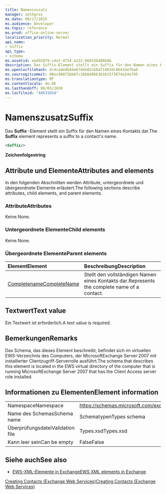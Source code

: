 ```yaml
---
title: Namenszusatz
manager: sethgros
ms.date: 09/17/2015
ms.audience: Developer
ms.topic: reference
ms.prod: office-online-server
localization_priority: Normal
api_name:
- Suffix
api_type:
- schema
ms.assetid: ead92079-c4a7-4f54-a132-86653b488bdb
description: Das Suffix-Element stellt ein Suffix für den Namen eines Kontakts dar.
ms.openlocfilehash: dc4cadedb44e67deb02cb0af1403dc8641def6a6
ms.sourcegitcommit: 88ec988f2bb67c1866d06b361615f3674a24e795
ms.translationtype: MT
ms.contentlocale: de-DE
ms.lasthandoff: 06/03/2020
ms.locfileid: "44531014"
---
```

# <a name="suffix"></a><span data-ttu-id="0ed60-103">Namenszusatz</span><span class="sxs-lookup"><span data-stu-id="0ed60-103">Suffix</span></span>

<span data-ttu-id="0ed60-104">Das **Suffix** -Element stellt ein Suffix für den Namen eines Kontakts dar.</span><span class="sxs-lookup"><span data-stu-id="0ed60-104">The **Suffix** element represents a suffix to a contact's name.</span></span> 
  
```xml
<Suffix/>
```

 <span data-ttu-id="0ed60-105">**Zeichenfolge**</span><span class="sxs-lookup"><span data-stu-id="0ed60-105">**string**</span></span>
## <a name="attributes-and-elements"></a><span data-ttu-id="0ed60-106">Attribute und Elemente</span><span class="sxs-lookup"><span data-stu-id="0ed60-106">Attributes and elements</span></span>

<span data-ttu-id="0ed60-107">In den folgenden Abschnitten werden Attribute, untergeordnete und übergeordnete Elemente erläutert.</span><span class="sxs-lookup"><span data-stu-id="0ed60-107">The following sections describe attributes, child elements, and parent elements.</span></span>
  
### <a name="attributes"></a><span data-ttu-id="0ed60-108">Attribute</span><span class="sxs-lookup"><span data-stu-id="0ed60-108">Attributes</span></span>

<span data-ttu-id="0ed60-109">Keine.</span><span class="sxs-lookup"><span data-stu-id="0ed60-109">None.</span></span>
  
### <a name="child-elements"></a><span data-ttu-id="0ed60-110">Untergeordnete Elemente</span><span class="sxs-lookup"><span data-stu-id="0ed60-110">Child elements</span></span>

<span data-ttu-id="0ed60-111">Keine.</span><span class="sxs-lookup"><span data-stu-id="0ed60-111">None.</span></span>
  
### <a name="parent-elements"></a><span data-ttu-id="0ed60-112">Übergeordnete Elemente</span><span class="sxs-lookup"><span data-stu-id="0ed60-112">Parent elements</span></span>

|<span data-ttu-id="0ed60-113">**Element**</span><span class="sxs-lookup"><span data-stu-id="0ed60-113">**Element**</span></span>|<span data-ttu-id="0ed60-114">**Beschreibung**</span><span class="sxs-lookup"><span data-stu-id="0ed60-114">**Description**</span></span>|
|:-----|:-----|
|[<span data-ttu-id="0ed60-115">Completename</span><span class="sxs-lookup"><span data-stu-id="0ed60-115">CompleteName</span></span>](completename.md) <br/> |<span data-ttu-id="0ed60-116">Stellt den vollständigen Namen eines Kontakts dar.</span><span class="sxs-lookup"><span data-stu-id="0ed60-116">Represents the complete name of a contact.</span></span>  <br/> |
   
## <a name="text-value"></a><span data-ttu-id="0ed60-117">Textwert</span><span class="sxs-lookup"><span data-stu-id="0ed60-117">Text value</span></span>

<span data-ttu-id="0ed60-118">Ein Textwert ist erforderlich.</span><span class="sxs-lookup"><span data-stu-id="0ed60-118">A text value is required.</span></span>
  
## <a name="remarks"></a><span data-ttu-id="0ed60-119">Bemerkungen</span><span class="sxs-lookup"><span data-stu-id="0ed60-119">Remarks</span></span>

<span data-ttu-id="0ed60-120">Das Schema, das dieses Element beschreibt, befindet sich im virtuellen EWS-Verzeichnis des Computers, der MicrosoftExchange Server 2007 mit installierter Clientzugriff-Serverrolle ausführt.</span><span class="sxs-lookup"><span data-stu-id="0ed60-120">The schema that describes this element is located in the EWS virtual directory of the computer that is running MicrosoftExchange Server 2007 that has the Client Access server role installed.</span></span>
  
## <a name="element-information"></a><span data-ttu-id="0ed60-121">Informationen zu Elementen</span><span class="sxs-lookup"><span data-stu-id="0ed60-121">Element information</span></span>

|||
|:-----|:-----|
|<span data-ttu-id="0ed60-122">Namespace</span><span class="sxs-lookup"><span data-stu-id="0ed60-122">Namespace</span></span>  <br/> |https://schemas.microsoft.com/exchange/services/2006/types  <br/> |
|<span data-ttu-id="0ed60-123">Name des Schemas</span><span class="sxs-lookup"><span data-stu-id="0ed60-123">Schema name</span></span>  <br/> |<span data-ttu-id="0ed60-124">Schematypen</span><span class="sxs-lookup"><span data-stu-id="0ed60-124">Types schema</span></span>  <br/> |
|<span data-ttu-id="0ed60-125">Überprüfungsdatei</span><span class="sxs-lookup"><span data-stu-id="0ed60-125">Validation file</span></span>  <br/> |<span data-ttu-id="0ed60-126">Types.xsd</span><span class="sxs-lookup"><span data-stu-id="0ed60-126">Types.xsd</span></span>  <br/> |
|<span data-ttu-id="0ed60-127">Kann leer sein</span><span class="sxs-lookup"><span data-stu-id="0ed60-127">Can be empty</span></span>  <br/> |<span data-ttu-id="0ed60-128">False</span><span class="sxs-lookup"><span data-stu-id="0ed60-128">False</span></span>  <br/> |
   
## <a name="see-also"></a><span data-ttu-id="0ed60-129">Siehe auch</span><span class="sxs-lookup"><span data-stu-id="0ed60-129">See also</span></span>



- [<span data-ttu-id="0ed60-130">EWS-XML-Elemente in Exchange</span><span class="sxs-lookup"><span data-stu-id="0ed60-130">EWS XML elements in Exchange</span></span>](ews-xml-elements-in-exchange.md)


[<span data-ttu-id="0ed60-131">Creating Contacts (Exchange Web Services)</span><span class="sxs-lookup"><span data-stu-id="0ed60-131">Creating Contacts (Exchange Web Services)</span></span>](https://msdn.microsoft.com/library/4845917e-70d1-481c-bbd7-011ec6571789%28Office.15%29.aspx)

